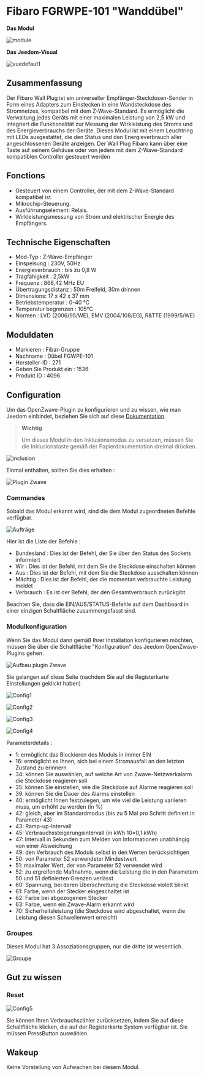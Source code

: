 # Fibaro FGRWPE-101 "Wanddübel"

**Das Modul**

![module](images/fibaro.fgwpe101/module.jpg)

**Das Jeedom-Visual**

![vuedefaut1](images/fibaro.fgwpe101/vuedefaut1.jpg)

## Zusammenfassung

Der Fibaro Wall Plug ist ein universeller Empfänger-Steckdosen-Sender in Form eines Adapters zum Einstecken in eine Wandsteckdose des Stromnetzes, kompatibel mit dem Z-Wave-Standard. Es ermöglicht die Verwaltung jedes Geräts mit einer maximalen Leistung von 2,5 kW und integriert die Funktionalität zur Messung der Wirkleistung des Stroms und des Energieverbrauchs der Geräte. Dieses Modul ist mit einem Leuchtring mit LEDs ausgestattet, die den Status und den Energieverbrauch aller angeschlossenen Geräte anzeigen. Der Wall Plug Fibaro kann über eine Taste auf seinem Gehäuse oder von jedem mit dem Z-Wave-Standard kompatiblen Controller gesteuert werden

## Fonctions

-   Gesteuert von einem Controller, der mit dem Z-Wave-Standard kompatibel ist.
-   Mikrochip-Steuerung.
-   Ausführungselement: Relais.
-   Wirkleistungsmessung von Strom und elektrischer Energie des Empfängers.

## Technische Eigenschaften

-   Mod-Typ : Z-Wave-Empfänger
-   Einspeisung : 230V, 50Hz
-   Energieverbrauch : bis zu 0,8 W
-   Tragfähigkeit : 2,5kW
-   Frequenz : 868,42 MHz EU
-   Übertragungsdistanz : 50m Freifeld, 30m drinnen
-   Dimensions: 17 x 42 x 37 mm
-   Betriebstemperatur : 0-40 °C
-   Temperatur begrenzen : 105°C
-   Normen : LVD (2006/95/WE), EMV (2004/108/EG), R&TTE (1999/5/WE)

## Moduldaten

-   Markieren : Fibar-Gruppe
-   Nachname : Dübel FGWPE-101
-   Hersteller-ID : 271
-   Geben Sie Produkt ein : 1536
-   Produkt ID : 4096

## Configuration

Um das OpenZwave-Plugin zu konfigurieren und zu wissen, wie man Jeedom einbindet, beziehen Sie sich auf diese [Dokumentation](https://doc.jeedom.com/de_DE/plugins/automation%20protocol/openzwave/).

> **Wichtig**
>
> Um dieses Modul in den Inklusionsmodus zu versetzen, müssen Sie die Inklusionstaste gemäß der Papierdokumentation dreimal drücken.

![inclusion](images/fibaro.fgwpe101/inclusion.jpg)

Einmal enthalten, sollten Sie dies erhalten :

![Plugin Zwave](images/fibaro.fgwpe101/information.jpg)

### Commandes

Sobald das Modul erkannt wird, sind die dem Modul zugeordneten Befehle verfügbar.

![Aufträge](images/fibaro.fgwpe101/commandes.jpg)

Hier ist die Liste der Befehle :

-   Bundesland : Dies ist der Befehl, der Sie über den Status des Sockets informiert
-   Wir : Dies ist der Befehl, mit dem Sie die Steckdose einschalten können
-   Aus : Dies ist der Befehl, mit dem Sie die Steckdose ausschalten können
-   Mächtig : Dies ist der Befehl, der die momentan verbrauchte Leistung meldet
-   Verbrauch : Es ist der Befehl, der den Gesamtverbrauch zurückgibt

Beachten Sie, dass die EIN/AUS/STATUS-Befehle auf dem Dashboard in einer einzigen Schaltfläche zusammengefasst sind.

### Modulkonfiguration

Wenn Sie das Modul dann gemäß Ihrer Installation konfigurieren möchten, müssen Sie über die Schaltfläche "Konfiguration" des Jeedom OpenZwave-Plugins gehen.

![Aufbau plugin Zwave](images/plugin/bouton_configuration.jpg)

Sie gelangen auf diese Seite (nachdem Sie auf die Registerkarte Einstellungen geklickt haben)

![Config1](images/fibaro.fgwpe101/config1.jpg)

![Config2](images/fibaro.fgwpe101/config2.jpg)

![Config3](images/fibaro.fgwpe101/config3.jpg)

![Config4](images/fibaro.fgwpe101/config4.jpg)

Parameterdetails :

-   1: ermöglicht das Blockieren des Moduls in immer EIN
-   16: ermöglicht es Ihnen, sich bei einem Stromausfall an den letzten Zustand zu erinnern
-   34: können Sie auswählen, auf welche Art von Zwave-Netzwerkalarm die Steckdose reagieren soll
-   35: können Sie einstellen, wie die Steckdose auf Alarme reagieren soll
-   39: können Sie die Dauer des Alarms einstellen
-   40: ermöglicht Ihnen festzulegen, um wie viel die Leistung variieren muss, um erhöht zu werden (in %)
-   42: gleich, aber im Standardmodus (bis zu 5 Mal pro Schritt definiert in Parameter 43)
-   43: Ramp-up-Intervall
-   45: Verbrauchssteigerungsintervall (in kWh 10=0,1 kWh)
-   47: Intervall in Sekunden zum Melden von Informationen unabhängig von einer Abweichung
-   49: den Verbrauch des Moduls selbst in den Werten berücksichtigen
-   50: von Parameter 52 verwendeter Mindestwert
-   51: maximaler Wert, der von Parameter 52 verwendet wird
-   52: zu ergreifende Maßnahme, wenn die Leistung die in den Parametern 50 und 51 definierten Grenzen verlässt
-   60: Spannung, bei deren Überschreitung die Steckdose violett blinkt
-   61: Farbe, wenn der Stecker eingeschaltet ist
-   62: Farbe bei abgezogenem Stecker
-   63: Farbe, wenn ein Zwave-Alarm erkannt wird
-   70: Sicherheitsleistung (die Steckdose wird abgeschaltet, wenn die Leistung diesen Schwellenwert erreicht)

### Groupes

Dieses Modul hat 3 Assoziationsgruppen, nur die dritte ist wesentlich.

![Groupe](images/fibaro.fgwpe101/groupe.jpg)

## Gut zu wissen

### Reset

![Config5](images/fibaro.fgwpe101/config5.jpg)

Sie können Ihren Verbrauchszähler zurücksetzen, indem Sie auf diese Schaltfläche klicken, die auf der Registerkarte System verfügbar ist. Sie müssen PressButton auswählen.

## Wakeup

Keine Vorstellung von Aufwachen bei diesem Modul.
